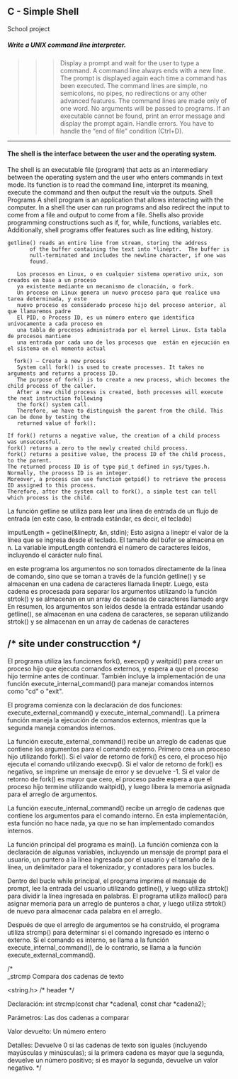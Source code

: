 ## C - Simple Shell		


School project 
##### Write a UNIX command line interpreter.


>>> Display a prompt and wait for the user to type a command. A command line always ends with a new line.
The prompt is displayed again each time a command has been executed.
The command lines are simple, no semicolons, no pipes, no redirections or any other advanced features.
The command lines are made only of one word. No arguments will be passed to programs.
If an executable cannot be found, print an error message and display the prompt again.
Handle errors.
You have to handle the “end of file” condition (Ctrl+D). 
-----------------------------------------------------------------------------------------------------------

#### The shell is the interface between the user and the operating system.

The shell is an executable file (program) that acts as an intermediary between the operating system and the user who enters commands in text mode.
Its function is to read the command line, interpret its meaning, execute the command and then output the result via the outputs.
Shell Programs
A shell program is an application that allows interacting with the computer. In a shell the user 
can run programs and also redirect the input to come from a file and output to come from a 
file. Shells also provide programming constructions such as if, for, while, functions, variables 
etc. Additionally, shell programs offer features such as line editing, history.


~~~
getline() reads an entire line from stream, storing the address
       of the buffer containing the text into *lineptr.  The buffer is
       null-terminated and includes the newline character, if one was
       found.
       
   Los procesos en Linux, o en cualquier sistema operativo unix, son creados en base a un proceso
   ya existente mediante un mecanismo de clonación, o fork.
   Un proceso en Linux genera un nuevo proceso para que realice una tarea determinada, y este
   nuevo proceso es considerado proceso hijo del proceso anterior, al que llamaremos padre
   El PID, o Process ID, es un número entero que identifica unívocamente a cada proceso en 
   una tabla de procesos administrada por el kernel Linux. Esta tabla de procesos mantiene
   una entrada por cada uno de los procesos que  están en ejecución en el sistema en el momento actual
   
  fork() — Create a new process
   System call fork() is used to create processes. It takes no arguments and returns a process ID. 
   The purpose of fork() is to create a new process, which becomes the child process of the caller. 
   After a new child process is created, both processes will execute the next instruction following 
   the fork() system call. 
   Therefore, we have to distinguish the parent from the child. This can be done by testing the
   returned value of fork():

If fork() returns a negative value, the creation of a child process was unsuccessful.
fork() returns a zero to the newly created child process.
fork() returns a positive value, the process ID of the child process, to the parent. 
The returned process ID is of type pid_t defined in sys/types.h. Normally, the process ID is an integer. 
Moreover, a process can use function getpid() to retrieve the process ID assigned to this process.
Therefore, after the system call to fork(), a simple test can tell which process is the child.
  ~~~
  
  La función  getline se utiliza para leer una línea de entrada de un flujo de entrada (en este caso, la entrada estándar, es decir, el teclado)
  
imputLength = getline(&lineptr, &n, stdin);
Esto asigna a lineptr el valor de la línea que se ingresa desde el teclado. El tamaño del búfer se almacena en n.
 La variable imputLength contendrá el número de caracteres leídos, incluyendo el carácter nulo final.

 en este programa los argumentos no son tomados directamente de la línea de comando, sino que se toman a través de la función getline() y se almacenan
 en una cadena de caracteres llamada lineptr. Luego, esta cadena es procesada para separar los argumentos
 utilizando la función strtok() y se almacenan en un array de cadenas de caracteres llamado argv
 En resumen, los argumentos son leídos desde la entrada estándar usando getline(), se almacenan en una cadena de caracteres, se separan utilizando strtok()
 y se almacenan en un array de cadenas de caracteres
  
  ## /* site under construcction */

El programa utiliza las funciones fork(), execvp() y waitpid() para crear un proceso hijo que ejecuta comandos externos,
y espera a que el proceso hijo termine antes de continuar. También incluye la implementación de una función execute_internal_command()
para manejar comandos internos como "cd" o "exit".

El programa comienza con la declaración de dos funciones: execute_external_command() y execute_internal_command(). La primera función maneja 
la ejecución de comandos externos, mientras que la segunda maneja comandos internos.

La función execute_external_command() recibe un arreglo de cadenas que contiene los argumentos para el comando externo. Primero crea un proceso hijo utilizando fork(). Si el valor de retorno de fork() es cero, el proceso hijo ejecuta el comando utilizando execvp(). Si el valor de retorno de fork() es negativo, se imprime un mensaje de error y se devuelve -1. Si el valor de retorno de fork() es mayor que cero, el proceso padre espera a que el proceso hijo termine utilizando waitpid(), y luego libera la memoria asignada para el arreglo de argumentos.

La función execute_internal_command() recibe un arreglo de cadenas que contiene los argumentos para el comando interno. En esta implementación, esta función no hace nada, ya que no se han implementado comandos internos.

La función principal del programa es main(). La función comienza con la declaración de algunas variables, incluyendo un mensaje de prompt para el usuario, un puntero a la línea ingresada por el usuario y el tamaño de la línea, un delimitador para el tokenizador, y contadores para los bucles.

Dentro del bucle while principal, el programa imprime el mensaje de prompt, lee la entrada del usuario utilizando getline(), y luego utiliza strtok() para dividir la línea ingresada en palabras. El programa utiliza malloc() para asignar memoria para un arreglo de punteros a char, y luego utiliza strtok() de nuevo para almacenar cada palabra en el arreglo.

Después de que el arreglo de argumentos se ha construido, el programa utiliza strcmp() para determinar si el comando ingresado es interno o externo. Si el comando es interno, se llama a la función execute_internal_command(), de lo contrario, se llama a la función execute_external_command().


/*			  
			  _strcmp
Compara dos cadenas de texto

<string.h> /* header */

Declaración: int strcmp(const char *cadena1, const char *cadena2);

Parámetros: Las dos cadenas a comparar

Valor devuelto: Un número entero

Detalles:
Devuelve 0 si las cadenas de texto son iguales (incluyendo mayúsculas y minúsculas); si la primera cadena es mayor que la segunda, devuelve un número positivo; si es mayor la segunda, devuelve un valor negativo. */
		
